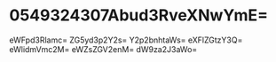 # 0549324307Abud3RveXNwYmE=
eWFpd3Rlamc=
ZG5yd3p2Y2s=
Y2p2bnhtaWs=
eXFlZGtzY3Q=
eWlidmVmc2M=
eWZsZGV2enM=
dW9za2J3aWo=
